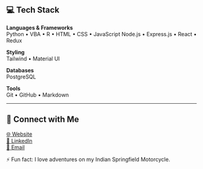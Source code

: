 ## 💻 Tech Stack

**Languages & Frameworks**  
Python • VBA • R • HTML • CSS • JavaScript 
Node.js • Express.js • React • Redux

**Styling**  
Tailwind • Material UI

**Databases**  
PostgreSQL

**Tools**  
Git • GitHub • Markdown

---

## 🤝 Connect with Me

[🌐 Website](https://desokycapital.com)  
[💼 LinkedIn](https://www.linkedin.com/in/mohameddesoky/)  
[📧 Email](mailto:mae.desoky@gmail.com)

⚡ Fun fact: I love adventures on my Indian Springfield Motorcycle.


